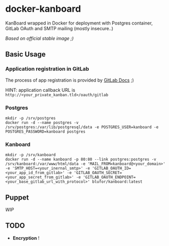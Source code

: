 # docker-kanboard
KanBoard wrapped in Docker for deployment with Postgres container, GitLab OAuth and SMTP mailing (mostly insecure..)

*Based on official stable image ;)*

## Basic Usage

### Application registration in GitLab
The process of app registration is provided by [GitLab Docs](http://doc.gitlab.com/ce/integration/oauth_provider.html) ;)

HINT: application callback URL is ```http://<your_private_kanban.tld>/oauth/gitlab```

### Postgres
```
mkdir -p /srv/postgres
docker run -d --name postgres -v /srv/postgres:/var/lib/postgresql/data -e POSTGRES_USER=kanboard -e POSTGRES_PASSWORD=kanboard postgres
```

### Kanboard
```
mkdir -p /srv/kanboard
docker run -d --name kanboard -p 80:80 --link postgres:postgres -v /srv/kanboard:/var/www/html/data -e 'MAIL_FROM=kanboard@<your_domain>' -e 'SMTP_HOST=<your_inernal_smtp>' -e 'GITLAB_OAUTH_ID=<your_app_id_from_gitlab>' -e 'GITLAB_OAUTH_SECRET=<your_app_secret_from_gitlab>' -e 'GITLAB_OAUTH_ENDPOINT=<your_base_gitlab_url_with_protocol>' blufor/kanboard:latest
```

## Puppet
*WIP*

## TODO
- **Encryption** !
